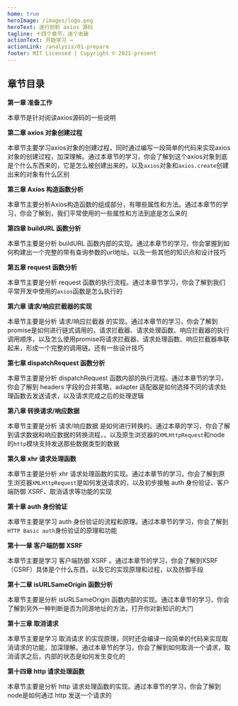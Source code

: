 ```yaml
---
home: true
heroImage: /images/logo.png
heroText: 逐行剖析 axios 源码
tagline: 十四个章节，逐个击破
actionText: 开始学习 →
actionLink: /analysis/01-prepare
footer: MIT Licensed | Copyright © 2021-present
---
```


## 章节目录

**第一章 准备工作**

本章节是针对阅读axios源码的一些说明


**第二章 axios 对象创建过程**

本章节主要学习axios对象的创建过程，同时通过编写一段简单的代码来实现axios对象的创建过程，加深理解。通过本章节的学习，你会了解到这个axios对象到底是个什么东西来的，它是怎么被创建出来的，以及`axios`对象和`axios.create`创建出来的对象有什么区别


**第三章 Axios 构造函数分析**

本章节主要分析Axios构造函数的组成部分，有哪些属性和方法。通过本章节的学习，你会了解到，我们平常使用的一些属性和方法到底是怎么来的


**第四章 buildURL 函数分析**

本章节主要是分析 buildURL 函数内部的实现。通过本章节的学习，你会掌握到如何构建出一个完整的带有查询参数的url地址，以及一些其他的知识点和设计技巧


**第五章 request 函数分析**

本章节主要是分析 request 函数的执行流程。通过本章节学习，你会了解到我们平常开发中使用的`axios`函数是怎么执行的


**第六章 请求/响应拦截器的实现**

本章节主要是分析 请求/响应拦截器 的实现。通过本章节的学习，你会了解到promise是如何进行链式调用的，请求拦截器、请求处理函数、响应拦截器的执行调用顺序，以及怎么使用promise将请求拦截器、请求处理函数、响应拦截器串联起来，形成一个完整的调用链。还有一些设计技巧


**第七章 dispatchRequest 函数分析**

本章节主要是分析 dispatchRequest 函数内部的执行流程。通过本章节的学习，你会了解到 headers 字段的合并策略，adapter 适配器是如何选择不同的请求处理函数去发送请求，以及请求完成之后的处理逻辑


**第八章 转换请求/响应数据**

本章节主要是分析 请求/响应数据 是如何进行转换的。通过本章的学习，你会了解到请求数据和响应数据的转换流程，，以及原生浏览器的`XMLHttpRequest`和node 的`http`模块支持发送那些数据类型的数据


**第久章 xhr 请求处理函数**

本章节主要是分析  xhr 请求处理函数的实现。通过本章节的学习，你会了解到原生浏览器`XMLHttpRequest`是如何发送请求的，以及初步接触 auth 身份验证、客户端防御 XSRF、取消请求等功能的实现


**第十章 auth 身份验证**

本章节主要是学习 auth 身份验证的流程和原理。通过本章节的学习，你会了解到`HTTP Basic auth`身份验证的原理和功能


**第十一章 客户端防御 XSRF**

本章节主要是学习 客户端防御 XSRF 。通过本章节的学习，你会了解到XSRF（CSRF）具体是个什么东西，以及它的实现原理和过程，以及防御手段


**第十二章 isURLSameOrigin 函数分析**

本章节主要是分析 isURLSameOrigin 函数内部的实现。通过本章节的学习，你会了解到另外一种判断是否为同源地址的方法，打开你对新知识的大门


**第十三章 取消请求**

本章节主要是学习 取消请求 的实现原理，同时还会编译一段简单的代码来实现取消请求的功能，加深理解。通过本章节的学习，你会了解到如何取消一个请求，取消请求之后，内部的状态是如何发生变化的


**第十四章 http 请求处理函数**

本章节主要是分析  http 请求处理函数的实现。通过本章节的学习，你会了解到node是如何通过 http 发送一个请求的
